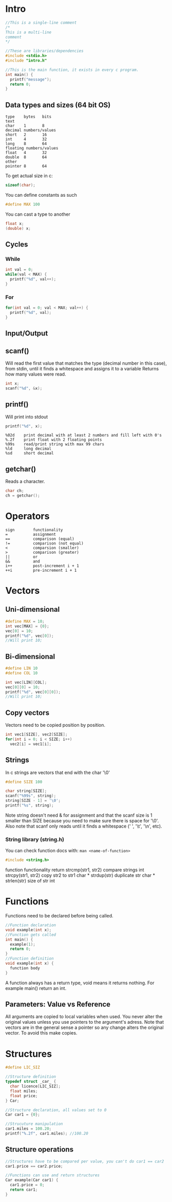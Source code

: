 # Intro
```c
//This is a single-line comment
/*
This is a multi-line
comment
*/

//These are libraries/dependencies
#include <stdio.h>
#include "intro.h"

//This is the main function, it exists in every c program.
int main() {
  printf("message");
  return 0;
}
```
## Data types and sizes (64 bit OS)
```
type    bytes   bits
text
char    1       8
decimal numbers/values
short   2       16
int     4       32
long    8       64
floating numbers/values
float   4       32
double  8       64
other
pointer 8       64
```

To get actual size in c:
```c
sizeof(char);
```

You can define constants as such
```c
#define MAX 100
```

You can cast a type to another
```c
float x;
(double) x;
```

## Cycles
### While
```c
int val = 0;
while(val < MAX) {
  printf("%d", val++);
}
```
### For
```c
for(int val = 0; val < MAX; val++) {
  printf("%d", val);
}
```

## Input/Output
## scanf()
Will read the first value that matches the type (decimal number in this case), from stdin, until it finds a whitespace and assigns it to a variable 
Returns how many values were read.
```c
int x;
scanf("%d", &x);
```

## printf()
Will print into stdout
```c
printf("%d", x);
```
```
%02d    print decimal with at least 2 numbers and fill left with 0's
%.2f    print float with 2 floating points
%99s    read/print string with max 99 chars
%ld     long decimal
%sd     short decimal
```

## getchar()
Reads a character.
```c
char ch;
ch = getchar();
```

# Operators
```
sign        functionality
=           assignment
==          comparison (equal)
!=          comparison (not equal)
<           comparsion (smaller)
>           comparison (greater)
||          or
&&          and
i++         post-increment i + 1
++i         pre-increment i + 1
```

# Vectors
## Uni-dimensional
```c
#define MAX = 10;
int vec[MAX] = {0};
vec[0] = 10;
printf("%d", vec[0]); 
//Will print 10;
```

## Bi-dimensional
```c
#define LIN 10
#define COL 10

int vec[LIN][COL];
vec[0][0] = 10;
printf("%d", vec[0][0]);
//Will print 10;
```

## Copy vectors
Vectors need to be copied position by position.
```c
int vec1[SIZE], vec2[SIZE];
for(int i = 0; i < SIZE; i++)
  vec2[i] = vec1[i];
```

## Strings
In c strings are vectors that end with the char '\0'
```c
#define SIZE 100

char string[SIZE];
scanf("%99s", string);
string[SIZE - 1] = '\0';
printf("%s", string);
```
Note string doesn't need & for assignment and that the scanf size is 1 smaller than SIZE because you need to make sure there is space for '\0'.
Also note that scanf only reads until it finds a whitespace (' ', '\t', '\n', etc).

### String library (string.h)
You can check function docs with: 
```man <name-of-function>```
```c
#include <string.h>
```
function              functionality       return
strcmp(str1, str2)    compare strings     int
strcpy(str1, str2)    copy str2 to str1   char *
strdup(str)           duplicate str       char *
strlen(str)           size of str         int

# Functions
Functions need to be declared before being called.
```c
//Function declaration
void example(int x);
//Function gets called
int main() {
  example(1);
  return 0;
}
//Function definition
void example(int x) {
  function body
}
```
A function always has a return type, void means it returns nothing. 
For example main() return an int.

## Parameters: Value vs Reference
All arguments are copied to local variables when used. 
You never alter the original values unless you use pointers to the argument's adress. 
Note that vectors are in the general sense a pointer so any change alters the original vector. To avoid this make copies.

# Structures
```c
#define LIC_SIZ

//Structure definition
typedef struct _car_ {
  char licence[LIC_SIZ];
  float miles;
  float price;
} Car;

//Structure declaration, all values set to 0
Car car1 = {0};

//Strucuture manipulation
car1.miles = 100.20;
printf("%.2f", car1.miles); //100.20
```

## Structure operations
```c
//Structures have to be compared per value, you can't do car1 == car2
car1.price == car2.price;

//Functions can use and return structures
Car example(Car car1) {
  car1.price = 0;
  return car1;
}
```